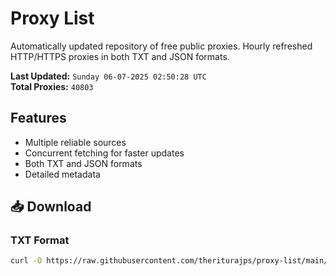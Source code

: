# Proxy List

Automatically updated repository of free public proxies. Hourly refreshed HTTP/HTTPS proxies in both TXT and JSON formats.

**Last Updated:** `Sunday 06-07-2025 02:50:28 UTC`  
**Total Proxies:** `40803`

## Features
- Multiple reliable sources
- Concurrent fetching for faster updates
- Both TXT and JSON formats
- Detailed metadata

## 📥 Download

### TXT Format
```bash
curl -O https://raw.githubusercontent.com/theriturajps/proxy-list/main/proxies.txt